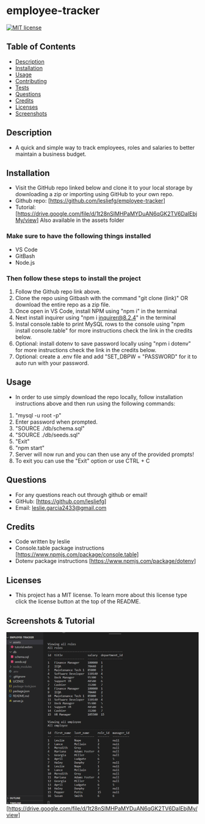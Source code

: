 # employee-tracker

[![MIT license](https://img.shields.io/badge/License-MIT-blue.svg)](https://lbesson.mit-license.org/)

## Table of Contents
* [Description](#description)
* [Installation](#installation)
* [Usage](#usage)
* [Contributing](#contributing)
* [Tests](#tests)
* [Questions](#questions)
* [Credits](#credits)
* [Licenses](#license)
* [Screenshots](#screenshots)

## Description
- A quick and simple way to track employees, roles and salaries to better maintain a business budget.

## Installation
- Visit the GitHub repo linked below and clone it to your local storage by downloading a zip or importing using GitHub to your own repo.
- Github repo: [https://github.com/lesliefg/employee-tracker] 
- Tutorial: [https://drive.google.com/file/d/1t28nSIMHPaMYDuAN6qGK2TV6DaIEbjMy/view] Also available in the assets folder

### Make sure to have the following things installed
* VS Code
* GitBash
* Node.js

### Then follow these steps to install the project
1. Follow the Github repo link above.
2. Clone the repo using Gitbash with the command "git clone (link)" OR download the entire repo as a zip file.
3. Once open in VS Code, install NPM using "npm i" in the terminal
5. Next install inquirer using "npm i inquirer@8.2.4" in the terminal
6. Instal console.table to print MySQL rows to the console using "npm install console.table" for more instructions check the link in the credits below.
7. Optional: install dotenv to save password locally using "npm i dotenv" for more instructions check the link in the credits below.
8. Optional: create a .env file and add "SET_DBPW = "PASSWORD" for it to auto run with your password.

## Usage
- In order to use simply download the repo locally, follow installation instructions above and then run using the following commands:
1. "mysql -u root -p"
2. Enter password when prompted.
3. "SOURCE ./db/schema.sql"
4. "SOURCE ./db/seeds.sql"
5. "Exit"
6. "npm start"
7. Server will now run and you can then use any of the provided prompts!
8. To exit you can use the "Exit" option or use CTRL + C


## Questions
- For any questions reach out through github or email!  
- GitHub: [https://github.com/lesliefg]
- Email: leslie.garcia2433@gmail.com

## Credits
- Code written by leslie
- Console.table package instructions [https://www.npmjs.com/package/console.table]
- Dotenv package instructions [https://www.npmjs.com/package/dotenv]

## Licenses
- This project has a MIT license. To learn more about this license type click the license button at the top of the README.

## Screenshots & Tutorial
![alt text](./assets/screenshot-one.png)
[https://drive.google.com/file/d/1t28nSIMHPaMYDuAN6qGK2TV6DaIEbjMy/view]
